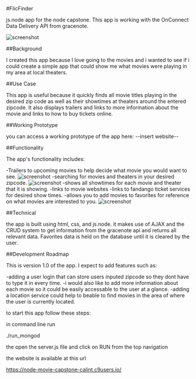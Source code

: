 #FlicFinder
 
 js.node app for the node capstone. This app is working with the OnConnect Data Delivery API from gracenote.
 
 ![screenshot](https://0peron.github.io/node-movie-capstone/public/images/index.png)
 
##Background
 
 I created this app because I love going to the movies and i wanted to see if i could create a simple app that could show me what movies were playing in my area at local theaters.
 
##Use Case
 
 This app is useful because it quickly finds all movie titles playing in the desired zip code as well as their showtimes at theaters around the entered zipcode. It also displays trailers and links to more information about the movie and
 links to how to buy tickets online.
 
##Working Prototype
 
 you can access a working prototype of the app here: --insert website--
 
##Functionality
 
The app's functionality includes:

-Trailers to upcoming movies to help decide what movie you would want to see.
![screenshot](https://0peron.github.io/node-movie-capstone/public/images/index.png)
-searching for movies and theaters in your desired zipcode.
![screenshot](https://0peron.github.io/node-movie-capstone/public/images/search.png)
-shows all showtimes for each movie and theater that it is showing.
-links to movie websites
-links to fandango ticket services for desired show times.
-allows you to add movies to favorites for reference on what movies are interested to you.
![screenshot](https://0peron.github.io/node-movie-capstone/public/images/favorites.png)

##Technical

the app is built using html, css, and js.node. it makes use of AJAX and the CRUD system to get information from the gracenote api and returns all relevant data. Favorites data is held on the database until it is cleared by the user.

##Development Roadmap

This is version 1.0 of the app. I expect to add features such as:

-adding a user login that can store users inputed zipcode so they dont have to type it in every time.
-i would also like to add more information about each movie so it could be easily accessable to the user at a glance.
-adding a location service could help to beable to find movies in the area of where the user is currently located. 


to start this app follow these steps:

in command line run

 ./run_mongod
 
 the open the server.js file and click on RUN from the top navigation
 
 the website is available at this url 
 
 https://node-movie-capstone-calint.c9users.io/

 
 